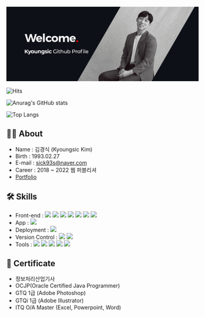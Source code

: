 ![Profile image](./images/github_profile.jpg)

![Hits](https://hits.seeyoufarm.com/api/count/incr/badge.svg?url=https%3A%2F%2Fgithub.com%2Fkyoungsic-dev&count_bg=%23DD6487&title_bg=%23282A36&icon=github.svg&icon_color=%23E7E7E7&title=visitors&edge_flat=true)

![Anurag's GitHub stats](https://github-readme-stats-sand-six-91.vercel.app/api?username=kyoungsic-dev&show_icons=true&count_private=true&line_height=24&theme=dracula)

![Top Langs](https://github-readme-stats.vercel.app/api/top-langs/?username=kyoungsic-dev&layout=compact&theme=dracula)

## 👨‍💻 About

- Name : 김경식 (Kyoungsic Kim)
- Birth : 1993.02.27
- E-mail : sick93s@naver.com
- Career : 2018 ~ 2022 웹 퍼블리셔
- [Portfolio](http://kyoungsic.com)

## 🛠 Skills

- Front-end : <span><img src="https://img.shields.io/badge/HTML5-E34F26?style=flat-square&logo=html5&logoColor=white"/></span>
  <span><img src="https://img.shields.io/badge/CSS3-1572B6?style=flat-square&logo=css3&logoColor=white"/></span>
  <span><img src="https://img.shields.io/badge/Sass-CC6699?style=flat-square&logo=Sass&logoColor=white"/></span>
  <span><img src="https://img.shields.io/badge/JavaScript-F7DF1E?style=flat-square&logo=javascript&logoColor=black"/></span>
  <span><img src="https://img.shields.io/badge/jQuery-0769AD?style=flat-square&logo=jQuery&logoColor=white"/></span>
  <span><img src="https://img.shields.io/badge/Typescript-3178C6?style=flat-square&logo=Typescript&logoColor=white"/></span>
  <span><img src="https://img.shields.io/badge/React-61DAFB?style=flat-square&logo=React&logoColor=black"/></span>
  <!-- <span><img src="https://img.shields.io/badge/Node.js-339933?style=flat-square&logo=Node.js&logoColor=white"/></span> -->
  <!-- <span><img src="https://img.shields.io/badge/Next.js-000000?style=flat-square&logo=Next.js&logoColor=white"/></span> -->
  <!-- <span><img src="https://img.shields.io/badge/django-092E20?style=flat-square&logo=django&logoColor=white"/></span> -->
- App : <span><img src="https://img.shields.io/badge/React Native-61DAFB?style=flat-square&logo=React&logoColor=black"/></span><br/>
- Deployment : <span><img src="https://img.shields.io/badge/Amazon AWS-232F3E?style=flat-square&logo=amazonaws&logoColor=white"/></span><br />
- Version Control : <span><img src="https://img.shields.io/badge/Git-F05032?style=flat-square&logo=git&logoColor=white"/></span>
  <span><img src="https://img.shields.io/badge/GitHub-181717?style=flat-square&logo=GitHub&logoColor=white"/></span>
- Tools : <span><img src="https://img.shields.io/badge/Adobe Photoshop-31A8FF?style=flat-square&logo=Adobe Photoshop&logoColor=white"/></span>
<span><img src="https://img.shields.io/badge/Adobe Illustrator-FF9A00?style=flat-square&logo=Adobe Illustrator&logoColor=white"/></span>
<span><img src="https://img.shields.io/badge/Figma-F24E1E?style=flat-square&logo=figma&logoColor=white"/></span>
<span><img src="https://img.shields.io/badge/Postman-FF6C37?style=flat-square&logo=Postman&logoColor=white"/></span>
<span><img src="https://img.shields.io/badge/Visual Studio Code-007ACC?style=flat-square&logo=Visual Studio Code&logoColor=white"/></span>

<!--
- Docker
<img src="https://img.shields.io/badge/Docker-2496ED?style=flat-square&logo=Docker&logoColor=white"/>
- Firebase
<img src="https://img.shields.io/badge/Firebase-FFCA28?style=flat-square&logo=firebase&logoColor=black"/>
- Flask
<img src="https://img.shields.io/badge/Flask-000000?style=flat-square&logo=flask&logoColor=white"/>
- Flutter
<img src="https://img.shields.io/badge/Flutter-02569B?style=flat-square&logo=flutter&logoColor=white"/>
- MySQL
<img src="https://img.shields.io/badge/MySQL-4479A1?style=flat-square&logo=MySQL&logoColor=white"/>
- MongoDB
<img src="https://img.shields.io/badge/MongoDB-47A248?style=flat-square&logo=MongoDB&logoColor=white"/>
- Svelte
<img src="https://img.shields.io/badge/Svelte-FF3E00?style=flat-square&logo=Svelte&logoColor=white"/>
-->


## 🥇 Certificate

- 정보처리산업기사
- OCJP(Oracle Certified Java Programmer)
- GTQ 1급 (Adobe Photoshop)
- GTQi 1급 (Adobe Illustrator)
- ITQ O/A Master (Excel, Powerpoint, Word)
